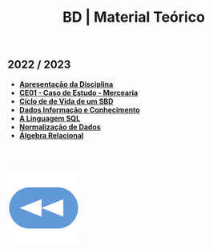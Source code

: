 <h1 style="text-align: center;">BD | Material Teórico</h1>

<br>

## 2022 / 2023
* [**Apresentação da Disciplina**](BD_2223_Apresentacao.pdf)
* [**CE01 - Caso de Estudo - Mercearia**](BD_2223_Mercearia.pdf)
* [**Ciclo de de Vida de um SBD**](BD_2223_CiclodeVida.pdf)
* [**Dados Informação e Conhecimento**](BD_2223_DadosInformacaoConhecimento.pdf)
* [**A Linguagem SQL**](BD_2223_SQL.pdf)
* [**Normalização de Dados**](BD_2223_Normalizacao.pdf)
* [**Álgebra Relacional**](BD_2223_AlgebraRelacional.pdf)

<br><br>

[![retroceder](https://raw.githubusercontent.com/David81820/Recursos-LCC/main/Rewind.png)](https://david81820.github.io/Recursos-LCC/3ano/1sem/BD)